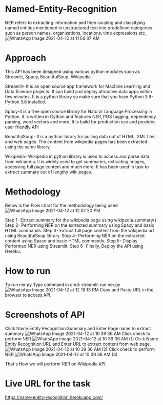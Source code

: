# Named-Entity-Recognition
NER refers to extracting information and then locating and classifying named entities mentioned in unstructured text into predefined categories such as person names, organizations, locations, time expressions etc.
![WhatsApp Image 2021-04-12 at 11 06 07 AM](https://user-images.githubusercontent.com/57134054/114345368-2fcc4480-9b7f-11eb-8c28-905db34ec852.jpeg)

# Approach
This API has been designed using various python modules such as Streamlit, Spacy, BeautifulSoup, Wikipedia

Streamlit- It is an open source app framework for Machine Learning and Data Science projects. It can build and deploy attractive data apps within few minutes. It is a python library so make sure that you have Python 3.6-Python 3.8 installed.

Spacy-It is a free open source library for Natural Language Processing in Python. It is written in Cython and features NER, POS tagging, dependency parsing, word vectors and more. It is build for production use and provides user friendly API

BeautifulSoup- It is a python library for pulling data out of HTML, XML files and web pages. The content from wikipedia pages has been extracted using the same library.

Wikipedia- Wikipedia in python library is used to access and parse data from wikipedia. It is widely used to get summaries, extracting images, accessing full page content and much more. It has been used in task to extract summary out of lengthy wiki pages.

# Methodology
Below is the Flow chart for the methodology being used
![WhatsApp Image 2021-04-12 at 12 07 20 PM](https://user-images.githubusercontent.com/57134054/114351030-acfbb780-9b87-11eb-8be1-14c0bcff693f.jpeg)

Step 1- Extract summary for the wikipedia page using wikipedia.summary()
Step 2- Performing NER on the extracted summary using Spacy and basic HTML commands.
Step 3- Extract full page content from the wikipedia url using BeautifulSoup library.
Step 4- Performing NER on the extracted content using Space and basic HTML commands.
Step 5- Display Performed NER using Streamlit.
Step 6- Finally, Deploy the API using Heroku.

# How to run
To run ner.py
Type command in cmd: streamlit run ner.py
![WhatsApp Image 2021-04-12 at 12 18 13 PM](https://user-images.githubusercontent.com/57134054/114352179-2f38ab80-9b89-11eb-88bc-78a6311b07ad.jpeg)
Copy and Paste URL in the browser to access API.
# Screenshots of API
Click Name Entity Recognition:Summary and Enter Page name to extract summary
![WhatsApp Image 2021-04-12 at 10 39 36 AM](https://user-images.githubusercontent.com/57134054/114352447-8179cc80-9b89-11eb-8051-272f9faa10df.jpeg)
Click check to perform NER
![WhatsApp Image 2021-04-12 at 10 39 36 AM (1)](https://user-images.githubusercontent.com/57134054/114352820-eaf9db00-9b89-11eb-8d27-0b94b2ab1659.jpeg)
Click  Name Entity Recognition:URL and Enter URL to extract content from web page.
![WhatsApp Image 2021-04-12 at 10 39 36 AM (2)](https://user-images.githubusercontent.com/57134054/114352937-18468900-9b8a-11eb-94aa-e6a04522c8c6.jpeg)
Click check to perform NER
![WhatsApp Image 2021-04-12 at 10 39 36 AM (3)](https://user-images.githubusercontent.com/57134054/114353000-27c5d200-9b8a-11eb-9969-96b3b8455a68.jpeg)

That's How we will perform NER on Wikipedia API.

# Live URL for the task

https://name-entity-recognition.herokuapp.com/


